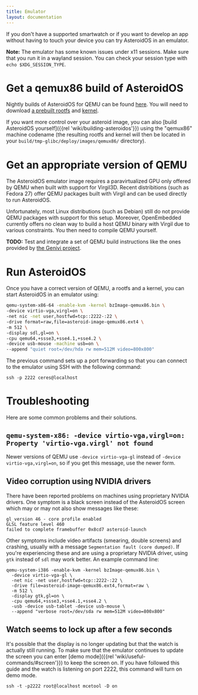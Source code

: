 ```yaml
---
title: Emulator
layout: documentation
---
```


If you don't have a supported smartwatch or if you want to develop an app without having to touch your device you can try AsteroidOS in an emulator.

**Note:** The emulator has some known issues under x11 sessions. Make sure that you run it in a wayland session. You can check your session type with `echo $XDG_SESSION_TYPE`.

# Get a qemux86 build of AsteroidOS

Nightly builds of AsteroidOS for QEMU can be found [here](https://release.asteroidos.org/nightlies/qemux86/). You will need to download [a prebuilt rootfs](https://release.asteroidos.org/nightlies/qemux86/asteroid-image-qemux86.ext4) and [kernel](https://release.asteroidos.org/nightlies/qemux86/bzImage-qemux86.bin).

If you want more control over your asteroid image, you can also [build AsteroidOS yourself]({{rel 'wiki/building-asteroidos'}}) using the "qemux86" machine codename (the resulting rootfs and kernel will then be located in your `build/tmp-glibc/deploy/images/qemux86/` directory).

# Get an appropriate version of QEMU

The AsteroidOS emulator image requires a paravirtualized GPU only offered by QEMU when built with support for Virgil3D. Recent distribitions (such as Fedora 27) offer QEMU packages built with Virgil and can be used directly to run AsteroidOS.

Unfortunately, most Linux distributions (such as Debian) still do not provide QEMU packages with support for this setup. Moreover, OpenEmbedded currently offers no clean way to build a host QEMU binary with Virgil due to various constraints. You then need to compile QEMU yourself.

**TODO:** Test and integrate a set of QEMU build instructions like the ones provided by [the Genivi project](https://at.projects.genivi.org/wiki/display/GDP/QEMU+with+hardware+graphics+acceleration#QEMUwithhardwaregraphicsacceleration-Compiling).

# Run AsteroidOS

Once you have a correct version of QEMU, a rootfs and a kernel, you can start AsteroidOS in an emulator using:

```bash
qemu-system-x86-64 -enable-kvm -kernel bzImage-qemux86.bin \
-device virtio-vga,virgl=on \
-net nic -net user,hostfwd=tcp::2222-:22 \
-drive format=raw,file=asteroid-image-qemux86.ext4 \
-m 512 \
-display sdl,gl=on \
-cpu qemu64,+ssse3,+sse4.1,+sse4.2 \
-device usb-mouse -machine usb=on \
--append "quiet root=/dev/hda rw mem=512M video=800x800"
```

The previous command sets up a port forwarding so that you can connect to the emulator using SSH with the following command:

```
ssh -p 2222 ceres@localhost
```

# Troubleshooting
Here are some common problems and their solutions.

## `qemu-system-x86: -device virtio-vga,virgl=on: Property 'virtio-vga.virgl' not found`
Newer versions of QEMU use `-device virtio-vga-gl` instead of `-device virtio-vga,virgl=on`, so if you get this message, use the newer form.

## Video corruption using NVIDIA drivers
There have been reported problems on machines using proprietary NVIDIA drivers.  One symptom is a black screen instead of the AsteroidOS screen which may or may not also show messages like these:

```
gl_version 46 - core profile enabled
GLSL feature level 460
failed to complete framebuffer 0x8cd7 asteroid-launch
```
Other symptoms include video artifacts (smearing, double screens) and crashing, usually with a message `Segmentation fault (core dumped)`.  If you're experiencing these and are using a proprietary NVIDIA driver, using `gtk` instead of `sdl` may work better.  An example command line:

```
qemu-system-i386 -enable-kvm -kernel bzImage-qemux86.bin \
  -device virtio-vga-gl \
  -net nic -net user,hostfwd=tcp::2222-:22 \
  -drive file=asteroid-image-qemux86.ext4,format=raw \
  -m 512 \
  -display gtk,gl=on \
  -cpu qemu64,+ssse3,+sse4.1,+sse4.2 \
  -usb -device usb-tablet -device usb-mouse \
  --append "verbose root=/dev/sda rw mem=512M video=800x800"
  ```

## Watch seems to lock up after a few seconds
  It's possible that the display is no longer updating but that the watch is actually still running.  To make sure that the emulator continues to update the screen you can enter [demo mode]({{rel 'wiki/useful-commands/#screen'}}) to keep the screen on.  If you have followed this guide and the watch is listening on port 2222, this command will turn on demo mode.

```
ssh -t -p2222 root@localhost mcetool -D on
```
